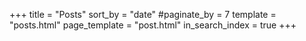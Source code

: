 +++
title = "Posts"
sort_by = "date"
#paginate_by = 7
template = "posts.html"
page_template = "post.html"
in_search_index = true
+++
